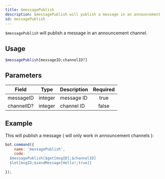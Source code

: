 ```yaml
---
title: $messagePublish
description: $messagePublish will publish a message in an announcement channel.
id: messagePublish
---
```


`$messagePublish` will publish a message in an announcement channel.

## Usage

```php
$messagePublish[messageID;channelID?]
```

## Parameters 


| Field      | Type    | Description | Required |
|------------|---------|-------------|:--------:|
| messageID  | integer | message ID  |   true   |
| channelID? | integer | channel ID  |   false  |

## Example

This will publish a message ( will only work in announcement channels ):

```javascript
bot.command({
    name: 'messagePublish',
    code: `
  $messagePublish[$get[msgID];$channelID]
  $let[msgID;$sendMessage[Hello!;true]]
  `
});
```